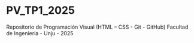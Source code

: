 # PV_TP1_2025
Repositorio de Programación Visual (HTML – CSS - Git - GitHub)
Facultad de Ingenieria - Unju - 2025